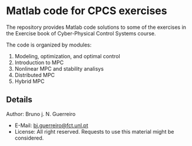 # Matlab code for CPCS exercises

The repository provides Matlab code solutions to some of the exercises in the Exercise book of Cyber-Physical Control Systems course.

The code is organized by modules:
1. Modeling, optimization, and optimal control
2. Introduction to MPC
3. Nonlinear MPC and stability analisys
4. Distributed MPC
5. Hybrid MPC

## Details

Author: Bruno j. N. Guerreiro
- E-Mail: bj.guerreiro@fct.unl.pt
- License: All right reserved. Requests to use this material might be considered.